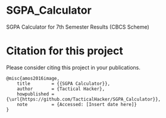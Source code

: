 # SGPA_Calculator
SGPA Calculator for 7th Semester Results (CBCS Scheme)

# Citation for this project
Please consider citing this project in your publications. 

```
@misc{amos2016image,
    title        = {{SGPA Calculator}},
    author       = {Tactical Hacker},
    howpublished = {\url{https://github.com/TacticalHacker/SGPA_Calculator}},
    note         = {Accessed: [Insert date here]}
}

```

